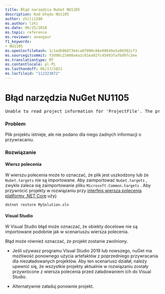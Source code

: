 ```yaml
---
title: Błąd narzędzia NuGet NU1105
description: Kod błędu NU1105
author: zhili1208
ms.author: lzhi
ms.date: 06/25/2018
ms.topic: reference
ms.reviewer: anangaur
f1_keywords:
- NU1105
ms.openlocfilehash: 1c1edb86873b4ca8f090c86e98649a5a80382cf3
ms.sourcegitcommit: f3d98c23408a4a1c01ea92fc45493fa7bd97c3ee
ms.translationtype: MT
ms.contentlocale: pl-PL
ms.lasthandoff: 06/17/2021
ms.locfileid: "112323872"
---
```

# <a name="nuget-error-nu1105"></a>Błąd narzędzia NuGet NU1105

<pre>Unable to read project information for 'ProjectFile'. The project file may be invalid or missing targets required for restore.</pre>

### <a name="issue"></a>Problem
Plik projektu istnieje, ale nie podano dla niego żadnych informacji o przywracaniu.

### <a name="solution"></a>Rozwiązanie

#### <a name="command-line"></a>Wiersz polecenia

W wierszu polecenia może to oznaczać, że plik jest uszkodzony lub że `NuGet.targets` nie są importowane.
Aby zaimportować `NuGet.targets` , zwykle zaleca się zaimportowanie pliku `Microsoft.Common.targets` .
Aby przywrócić projekty w rozwiązaniu przy [interfejs wiersza polecenia platformy .NET Core](../../consume-packages/install-use-packages-dotnet-cli.md) użyj:
```dotnetcli
dotnet restore MySolution.sln
```
#### <a name="visual-studio"></a>Visual Studio

W Visual Studio błąd może oznaczać, że obiekty docelowe nie są importowane podobnie jak w scenariuszu wiersza polecenia.

Błąd może również oznaczać, że projekt zostanie zwolniony.

* Jeśli używasz programu Visual Studio 2019 lub nowszego, nuGet ma możliwość ponownego użycia artefaktów z poprzedniego przywracania dla niezaładowanych projektów. Aby ten scenariusz działał, należy upewnić się, że wszystkie projekty aktualnie w rozwiązaniu zostały przywrócone z wiersza polecenia przed załadowaniem ich do Visual Studio.

* Alternatywnie załaduj ponownie projekt.

